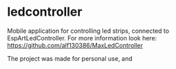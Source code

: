 # ledcontroller

Mobile application for controlling led strips, connected to EspArtLedController. For more information look here: 
https://github.com/alf130386/MaxLedController

The project was made for personal use, and 



